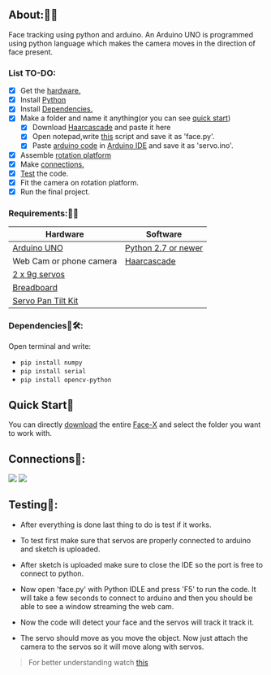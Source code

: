 
## About:🤔💭
Face tracking using python and arduino. An Arduino UNO is programmed using python language which makes the camera moves in the direction of face present.

### List TO-DO:

- [x] Get the [hardware.](https://github.com/smriti1313/Face-X/blob/master/Tracking%20using%20python%20and%20arduino/README.md#requirements)
- [x] Install [Python](https://www.howtogeek.com/197947/how-to-install-python-on-windows/)
- [x] Install [Dependencies.](https://github.com/smriti1313/Face-X/blob/master/Tracking%20using%20python%20and%20arduino/README.md#dependencies)
- [x] Make a folder and name it anything(or you can see [quick start](https://github.com/smriti1313/Face-X/blob/master/Tracking%20using%20python%20and%20arduino/README.md#quick-start))
    - [x] Download [Haarcascade](https://github.com/opencv/opencv/blob/master/data/haarcascades/haarcascade_frontalface_default.xml) and paste it here
    - [x] Open notepad,write [this](https://github.com/smriti1313/Face-X/blob/master/Tracking%20using%20python%20and%20arduino/face.py) script and save it as 'face.py'.
    - [x] Paste [arduino code](https://github.com/smriti1313/Face-X/blob/master/Tracking%20using%20python%20and%20arduino/servo.ino) in [Arduino IDE](https://www.arduino.cc/en/guide/windows) and save it as 'servo.ino'.
- [x] Assemble [rotation platform](https://www.learnrobotics.org/blog/how-to-assemble-pan-tilt-for-arduino-servos/)
- [x] Make [connections.](https://github.com/smriti1313/Face-X/blob/master/Tracking%20using%20python%20and%20arduino/README.md#connections)
- [x] [Test](https://github.com/smriti1313/Face-X/blob/master/Tracking%20using%20python%20and%20arduino/README.md#testing) the code.
- [x] Fit the camera on rotation platform.
- [x] Run the final project.

### Requirements:🧱🧱

|Hardware|Software|
|----|-----|
|[Arduino UNO](https://www.banggood.in/Wholesale-Geekcreit-UNO-R3-ATmega16U2-AVR-USB-Development-Main-Board-Geekcreit-for-Arduino-products-that-work-with-official-Arduino-boards-p-68537.html?akmClientCountry=IN&p=1L111111347088201706&cur_warehouse=CN)|[Python 2.7 or newer](https://www.howtogeek.com/197947/how-to-install-python-on-windows/)|
|Web Cam or phone camera|[Haarcascade](https://github.com/opencv/opencv/blob/master/data/haarcascades/haarcascade_frontalface_default.xml)|
|[2 x 9g servos](https://www.banggood.in/6PCS-SG92R-Micro-Digital-Servo-9g-2_5kg-For-RC-Airplane-p-1164389.html?p=1L111111347088201706&custlinkid=796242&cur_warehouse=CN)||
|[Breadboard](https://www.banggood.in/Geekcreit-MB-102-MB102-Solderless-Breadboard-+-Power-Supply-+-Jumper-Cable-Kits-p-933600.html?cur_warehouse=CN&rmmds=search)||
|[Servo Pan Tilt Kit](https://www.banggood.in/Two-DOF-Robot-PTZ-FPV-Dedicated-Nylon-PTZ-Kit-With-Two-9G-Precision-160-Degree-Servo-p-1063479.html?p=1L111111347088201706&cur_warehouse=CN)||


### Dependencies🔧🛠:
Open terminal and write:
* `pip install numpy`
* `pip install serial`
* `pip install opencv-python`


## Quick Start📘
You can directly [download](https://www.wikihow.com/Download-a-GitHub-Folder) the entire [Face-X](https://github.com/akshitagupta15june/Face-X) and select the folder you want to work with.


## Connections🔗:

![ ](https://github.com/smriti1313/Face-X/blob/master/Tracking%20using%20python%20and%20arduino/connection%201.png)
![ ](https://github.com/smriti1313/Face-X/blob/master/Tracking%20using%20python%20and%20arduino/connection%202.png)

## Testing🧰:

- After everything is done last thing to do is test if it works.   
- To test first make sure that servos are properly connected to arduino and sketch is uploaded.

- After sketch is uploaded make sure to close the IDE so the port is free to connect to python.
- Now open 'face.py' with Python IDLE and press 'F5' to run the code. It will take a few seconds to connect to arduino and then you should be able to see a window streaming the web cam. 
- Now the code will detect your face and the servos will track it track it.
- The servo should move as you move the object. Now just attach the camera to the servos so it will move along with servos.

>For better understanding watch [this](https://www.youtube.com/watch?v=O3_C-R7Jrvo)
